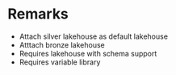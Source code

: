 # Remarks
- Attach silver lakehouse as default lakehouse
- Atttach bronze lakehouse
- Requires lakehouse with schema support
- Requires variable library
